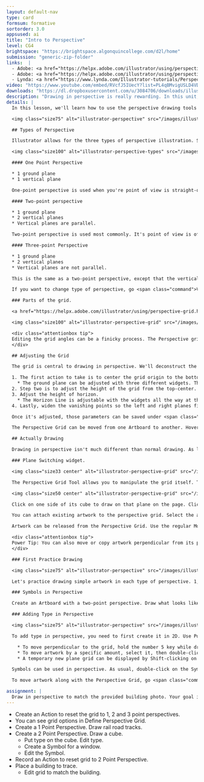 ```yaml
---
layout: default-nav
type: card
formsum: formative
sortorder: 3.0
appsused: ai
title: "Intro to Perspective"
level: CG4
brightspace: "https://brightspace.algonquincollege.com/d2l/home"
submission: "generic-zip-folder"
links:  |
  - Adobe: <a href="https://helpx.adobe.com/illustrator/using/perspective-drawing.html" target="_blank" title="Perspective Drawing">Perspective Drawing</a>
  - Adobe: <a href="https://helpx.adobe.com/illustrator/using/perspective-grid.html" target="_blank" title="Define Perspective Grids">Define Perspective Grids</a>
  - Lynda: <a href="https://www.lynda.com/Illustrator-tutorials/Perspective-Drawing-Illustrator/186123-2.html" target="_blank" title="Drawing in Perspective">Drawing in Perspective</a>
video: "https://www.youtube.com/embed/RVcfJ5IUecY?list=PL4qBMvigUSLD4VDB3I0iBnwrnfjnZiEjQ"
downloads: "https://dl.dropboxusercontent.com/u/3084706/downloads/illustrator-drawing-in-perspective.zip"
description: "Drawing in perspective is really rewarding. In this unit, we'll explore the different types of perspective available to us."
details: |
  In this lesson, we'll learn how to use the perspective drawing tools in Illustrator.

  <img class="size75" alt="illustrator-perspective" src="/images/illustrator-perspective/illustrator-perspective.jpg">

  ## Types of Perspective

  Illustrator allows for the three types of perspective illustration. See the image below for a visual of one-point, two-point and three-point perspectives.

  <img class="size100" alt="illustrator-perspective-types" src="/images/illustrator-perspective/illustrator-perspective-types.jpg">

  #### One Point Perspective

  * 1 ground plane
  * 1 vertical plane

  One-point perspective is used when you're point of view is straight-on the subject. Horizontal and Vertical guides are parallel. Depth lines go towards one vanishing point.

  #### Two-point perspective

  * 1 ground plane
  * 2 vertical planes
  * Vertical planes are parallel.

  Two-point perspective is used most commonly. It's point of view is off at an angle. Vertical guides are parallel. Left and right plane guides each lead to a vanishing point on the horizon line.

  #### Three-point Perspective

  * 1 ground plane
  * 2 vertical planes
  * Vertical planes are not parallel.

  This is the same as a two-point perspective, except that the vertical planes are not parallel. This gives your constructions an added sense of *strength*.

  If you want to change type of perspective, go <span class="command">View > Perspective Grid</span>. If you've already drawn art in one type of perspective, if you change perspective, the art won't change.

  ### Parts of the grid.

  <a href="https://helpx.adobe.com/illustrator/using/perspective-grid.html" title="Adobe: Perspective Grid" target="_blank">This is Adobe's explanation</a> of the Perspective Grid. <a href="http://factore.ca/blog/215-perspective-grids-in-illustrator" title="Adobe: Perspective Grid" target="_blank">This one</a> is really good, too.

  <img class="size100" alt="illustrator-perspective-grid" src="/images/illustrator-perspective/illustrator-perspective-grid.gif">

  <div class="attentionbox tip">
  Editing the grid angles can be a finicky process. The Perspective grid presets are burried three menus deep, which is totally annoying. It's often necessary to reset it to a default position, then start editing again. To that end, we'll record an action to reset the grid.
  </div>

  ## Adjusting the Grid

  The grid is central to drawing in perspective. We'll deconstruct the grid and adjust it to suit our needs. Adjust the grid with the Perspective Grid Tool.

  1. The first action to take is to center the grid origin to the bottom center of the shape.
    * The ground plane can be adjusted with three different widgets. The centre, left & right.
  2. Step two is to adjust the height of the grid from the top-center.
  3. Adjust the height of horizon.
    * The Horizon Line is adjustable with the widgets all the way at the ends of the Horizon Line.
  4. Lastly, widen the vanishing points so the left and right planes fit what you want.

  Once it's adjusted, those parameters can be saved under <span class="command">View > Perspective Grid > Save Preset</span>.

  The Perspective Grid can be moved from one Artboard to another. Hover the Perspective Grid Tool over the Ground Plane widget, then drag.

  ## Actually Drawing

  Drawing in perspective isn't much different than normal drawing. As long as the one of the planes are targeted on the .

  ### Plane Switching widget.

  <img class="size33 center" alt="illustrator-perspective-grid" src="/images/illustrator-perspective/perspective-tools-icons.svg">

  The Perspective Grid Tool allows you to manipulate the grid itself. The Perspective Selection Tool allows you to select and edit artwork in perspective.

  <img class="size50 center" alt="illustrator-perspective-grid" src="/images/illustrator-perspective/perspective-widget.svg">

  Click on one side of its cube to draw on that plane on the page. Click just outside of the cube in the widget to deactivate perspective drawing. When drawing on the various planes, Illustrator's regular stacking order is respected.

  You can attach existing artwork to the perspective grid. Select the artwork, then go to <span class="command">Object > Perspective > Attach to Active Plane</span>. This can yield unexpected results. The better way to do it is to use the Perspective Selection Tool to simply drag artwork onto the active plane.

  Artwork can be released from the Perspective Grid. Use the regular Move Tool to move artwork in 2 dimensions. You can also go to <span class="command">Object > Perspective > Release with Perspective</span>.

  <div class="attentionbox tip">
  Power Tip: You can also move or copy artwork perpendicular from its plane by holding the 5 key while draging. Hold Option-5 while dragging to copy.
  </div>

  ### First Practice Drawing

  <img class="size75" alt="illustrator-perspective" src="/images/illustrator-perspective/illustrator-perspective.jpg">

  Let's practice drawing simple artwork in each type of perspective. 1, 2 and 3 point perspectives. Keep in mind that you can only display one grid system at a time. Create one Artboard, then draw your artwork. Create a second artboard. Choose a different perspective system, then draw on it. Do this a third time. When you return to the original artboard and turn on the Perspective Grid, it will be in the right configuration for that artwork.

  ### Symbols in Perspective

  Create an Artboard with a two-point perspective. Draw what looks like a simple building. We'll create a Symbol to draw the windows on the building. We'll only need to draw one initial shape, then we'll be able to edit them all at once.

  ### Adding Type in Perspective

  <img class="size75" alt="illustrator-perspective" src="/images/illustrator-perspective/illustrator-perspective.jpg">

  To add type in perspective, you need to first create it in 2D. Use Point Type -- so just click with the Type tool and type. Don't drag a box. Once you have some type, drag it onto the grid with the Perspective Selection Tool. To edit text which is in perspective, select it with the Perspective Selection Tool. Go to the Options Bar and click on <span class="command">Edit Text</span>. To move type in perspective, use the Perspective Selection Tool and drag.

    * To move perpendicular to the grid, hold the number 5 key while dragging.
    * To move artwork by a specific amount, select it, then double-click on the Perspective Plane Widget.
    * A temporary new plane grid can be displayed by Shift-clicking on an Anchor Point with the Perspective Grid Tool.

  Symbols can be used in perspective. As usual, double-click on the Symbol instance, edit, then hit Escape to get out of Isolation Mode. All Symbol instances will update.

  To move artwork along with the Perspective Grid, go <span class="command">View > Perspective Grid > Lock Station point</span>. Drag a Vanishing Point. The artwork will move with it, though some more complex details may not respect the move.

assignment: |
  Draw in perspective to match the provided building photo. Your goal is to match the perspective of the building. Draw windows as Illustrator symbols. It doesn't matter if you don't match everything exactly. The goal is to get the pespective right.
---
```

* Create an Action to reset the grid to 1, 2 and 3 point perspectives.
* You can see grid options in Define Perspective Grid.
* Create a 1 Point Perspective. Draw rail road tracks.
* Create a 2 Point Perspective. Draw a cube.
  * Put type on the cube. Edit type.
  * Create a Symbol for a window.
  * Edit the Symbol.
* Record an Action to reset grid to 2 Point Perspective.
* Place a building to trace.
  * Edit grid to match the building.